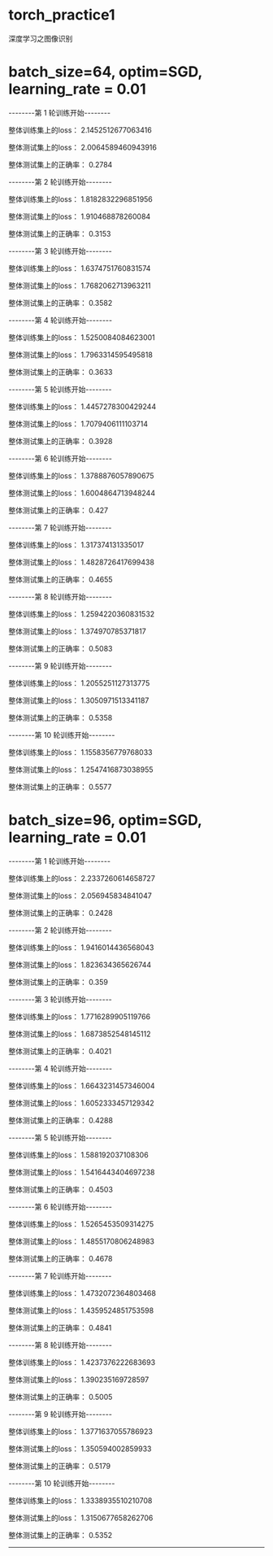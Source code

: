 # torch_practice1
深度学习之图像识别
# batch_size=64, optim=SGD, learning_rate = 0.01
--------第 1 轮训练开始--------

整体训练集上的loss： 2.1452512677063416

整体测试集上的loss： 2.0064589460943916

整体测试集上的正确率： 0.2784

--------第 2 轮训练开始--------

整体训练集上的loss： 1.8182832296851956

整体测试集上的loss： 1.910468878260084

整体测试集上的正确率： 0.3153

--------第 3 轮训练开始--------

整体训练集上的loss： 1.6374751760831574

整体测试集上的loss： 1.7682062713963211

整体测试集上的正确率： 0.3582

--------第 4 轮训练开始--------

整体训练集上的loss： 1.5250084084623001

整体测试集上的loss： 1.7963314595495818

整体测试集上的正确率： 0.3633

--------第 5 轮训练开始--------

整体训练集上的loss： 1.4457278300429244

整体测试集上的loss： 1.7079406111103714

整体测试集上的正确率： 0.3928

--------第 6 轮训练开始--------

整体训练集上的loss： 1.3788876057890675

整体测试集上的loss： 1.6004864713948244

整体测试集上的正确率： 0.427

--------第 7 轮训练开始--------

整体训练集上的loss： 1.317374131335017

整体测试集上的loss： 1.4828726417699438

整体测试集上的正确率： 0.4655

--------第 8 轮训练开始--------

整体训练集上的loss： 1.2594220360831532

整体测试集上的loss： 1.374970785371817

整体测试集上的正确率： 0.5083

--------第 9 轮训练开始--------

整体训练集上的loss： 1.2055251127313775

整体测试集上的loss： 1.3050971513341187

整体测试集上的正确率： 0.5358

--------第 10 轮训练开始--------

整体训练集上的loss： 1.1558356779768033

整体测试集上的loss： 1.2547416873038955

整体测试集上的正确率： 0.5577

# batch_size=96, optim=SGD, learning_rate = 0.01
--------第 1 轮训练开始--------

整体训练集上的loss： 2.2337260614658727

整体测试集上的loss： 2.056945834841047

整体测试集上的正确率： 0.2428

--------第 2 轮训练开始--------

整体训练集上的loss： 1.9416014436568043

整体测试集上的loss： 1.823634365626744

整体测试集上的正确率： 0.359

--------第 3 轮训练开始--------

整体训练集上的loss： 1.7716289905119766

整体测试集上的loss： 1.6873852548145112

整体测试集上的正确率： 0.4021

--------第 4 轮训练开始--------

整体训练集上的loss： 1.6643231457346004

整体测试集上的loss： 1.6052333457129342

整体测试集上的正确率： 0.4288

--------第 5 轮训练开始--------

整体训练集上的loss： 1.588192037108306

整体测试集上的loss： 1.5416443404697238

整体测试集上的正确率： 0.4503

--------第 6 轮训练开始--------

整体训练集上的loss： 1.5265453509314275

整体测试集上的loss： 1.4855170806248983

整体测试集上的正确率： 0.4678

--------第 7 轮训练开始--------

整体训练集上的loss： 1.4732072364803468

整体测试集上的loss： 1.4359524851753598

整体测试集上的正确率： 0.4841

--------第 8 轮训练开始--------

整体训练集上的loss： 1.4237376222683693

整体测试集上的loss： 1.390235169728597

整体测试集上的正确率： 0.5005

--------第 9 轮训练开始--------

整体训练集上的loss： 1.3771637055786923

整体测试集上的loss： 1.350594002859933

整体测试集上的正确率： 0.5179

--------第 10 轮训练开始--------

整体训练集上的loss： 1.3338935510210708

整体测试集上的loss： 1.3150677658262706

整体测试集上的正确率： 0.5352

---
